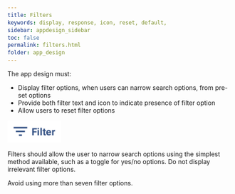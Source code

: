 ```yaml
---
title: Filters 
keywords: display, response, icon, reset, default,
sidebar: appdesign_sidebar
toc: false
permalink: filters.html
folder: app_design 
---
```


The app design must:
* Display filter options, when users can narrow search options, from pre-set options
* Provide both filter text and icon to indicate presence of filter option
* Allow users to reset filter options

<img src="/images/examples/design-standards-navigation-filters-icon.png" style="max-width: 120px;">

Filters should allow the user to narrow search options using the simplest method available, such as a toggle for yes/no options.  Do not display irrelevant filter options.  

Avoid using more than seven filter options.    


